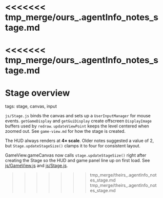 <<<<<<< tmp_merge/ours_.agentInfo_notes_stage.md
=======
<<<<<<< tmp_merge/ours_.agentInfo_notes_stage.md
=======
# Stage overview

tags: stage, canvas, input

`js/Stage.js` binds the canvas and sets up a `UserInputManager` for mouse events. `getGameDisplay` and `getGuiDisplay` create offscreen `DisplayImage` buffers used by `redraw`. `updateViewPoint` keeps the level centered when zoomed out. See `game-view.md` for how the stage is created.

The HUD always renders at **4× scale**. Older notes suggested a value of 2, but `Stage.updateStageSize()` clamps it to four for consistent layout.

GameView.gameCanvas now calls `stage.updateStageSize()` right after creating the Stage so the HUD and game panel line up on first load. See [js/GameView.js](../../js/GameView.js) and [js/Stage.js](../../js/Stage.js).
>>>>>>> tmp_merge/theirs_.agentInfo_notes_stage.md
>>>>>>> tmp_merge/theirs_.agentInfo_notes_stage.md
